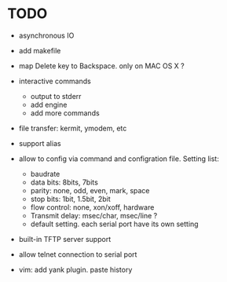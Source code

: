 # TODO

* asynchronous IO
* add makefile
* map Delete key to Backspace. only on MAC OS X ?
* interactive commands
    * output to stderr
    * add engine
    * add more commands
* file transfer: kermit, ymodem, etc
* support alias
* allow to config via command and configration file. Setting list:
    * baudrate
    * data bits: 8bits, 7bits
    * parity: none, odd, even, mark, space
    * stop bits: 1bit, 1.5bit, 2bit
    * flow control: none, xon/xoff, hardware
    * Transmit delay: msec/char, msec/line ?
    * default setting. each serial port have its own setting
* built-in TFTP server support
* allow telnet connection to serial port

* vim: add yank plugin. paste history
